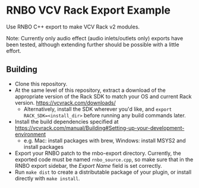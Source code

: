 # RNBO VCV Rack Export Example

Use RNBO C++ export to make VCV Rack v2 modules.

Note: Currently only audio effect (audio inlets/outlets only) exports have been tested, although
extending further should be possible with a little effort.


## Building

- Clone this repository.
- At the same level of this repository, extract a download of the appropriate version of the Rack
  SDK to match your OS and current Rack version. https://vcvrack.com/downloads/
    - Alternatively, install the SDK wherever you'd like, and `export RACK_SDK=<install_dir>` before
      running any build commands later.
- Install the build dependencies specified at
  https://vcvrack.com/manual/Building#Setting-up-your-development-environment
    - e.g. Mac: install packages with brew, Windows: install MSYS2 and install packages
- Export your RNBO patch to the rnbo-export directory. Currently, the exported code must be named `rnbo_source.cpp`, so make sure 
  that in the RNBO export sidebar, the _Export Name_ field is set correctly.
- Run `make dist` to create a distributable package of your plugin, or install directly with `make
  install`.
